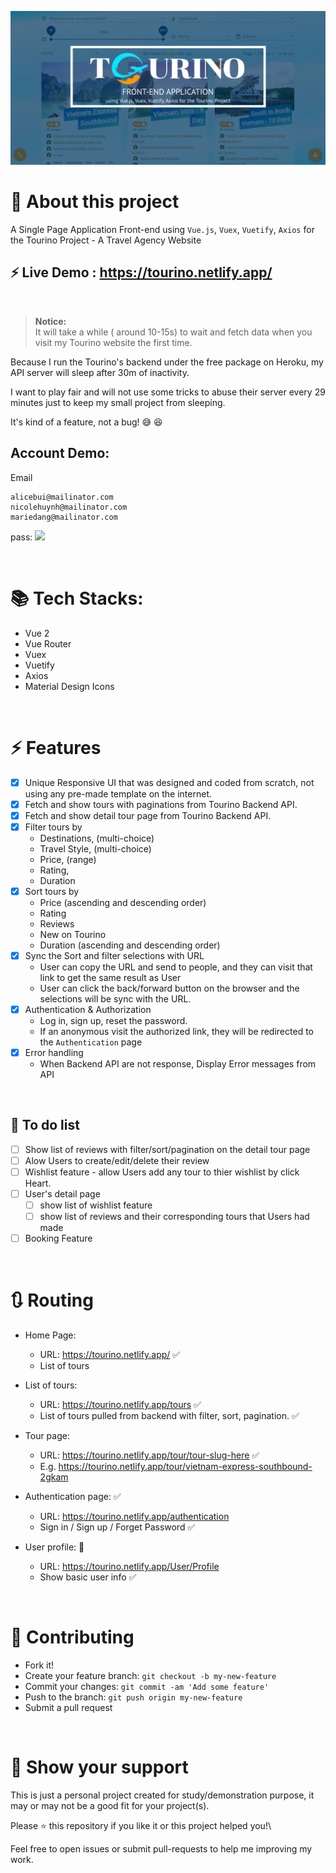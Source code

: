 ![](Tourino-banner-front-end.png)

# 🎉 About this project

A Single Page Application Front-end using `Vue.js`, `Vuex`, `Vuetify`, `Axios` for the Tourino Project - A Travel Agency Website

## ⚡ Live Demo : https://tourino.netlify.app/

<br />

> **Notice:**<br /> It will take a while ( around 10-15s) to wait and fetch data when you visit my Tourino website the first time.<br />

Because I run the Tourino's backend under the free package on Heroku, my API server will sleep after 30m of inactivity.

I want to play fair and will not use some tricks to abuse their server every 29 minutes just to keep my small project from sleeping.

It's kind of a feature, not a bug! 😅 😆

## Account Demo:

Email

```
alicebui@mailinator.com
nicolehuynh@mailinator.com
mariedang@mailinator.com
```

pass: ![](https://i.imgur.com/RYL5fc9.png)

<br />

# 📚 Tech Stacks:

- Vue 2
- Vue Router
- Vuex
- Vuetify
- Axios
- Material Design Icons

<br />

# ⚡ Features

- [x] Unique Responsive UI that was designed and coded from scratch, not using any pre-made template on the internet.
- [x] Fetch and show tours with paginations from Tourino Backend API.
- [x] Fetch and show detail tour page from Tourino Backend API.
- [x] Filter tours by
  - Destinations, (multi-choice)
  - Travel Style, (multi-choice)
  - Price, (range)
  - Rating,
  - Duration
- [x] Sort tours by
  - Price (ascending and descending order)
  - Rating
  - Reviews
  - New on Tourino
  - Duration (ascending and descending order)
- [x] Sync the Sort and filter selections with URL
  - User can copy the URL and send to people, and they can visit that link to get the same result as User
  - User can click the back/forward button on the browser and the selections will be sync with the URL.
- [x] Authentication & Authorization
  - Log in, sign up, reset the password.
  - If an anonymous visit the authorized link, they will be redirected to the `Authentication` page
- [x] Error handling
  - When Backend API are not response, Display Error messages from API

<br />

## 📝 To do list

- [ ] Show list of reviews with filter/sort/pagination on the detail tour page
- [ ] Alow Users to create/edit/delete their review
- [ ] Wishlist feature - allow Users add any tour to thier wishlist by click Heart.
- [ ] User's detail page
  - [ ] show list of wishlist feature
  - [ ] show list of reviews and their corresponding tours that Users had made
- [ ] Booking Feature

<br />

# 🔃 Routing

- Home Page:

  - URL: https://tourino.netlify.app/ ✅
  - List of tours

- List of tours:

  - URL: https://tourino.netlify.app/tours ✅
  - List of tours pulled from backend with filter, sort, pagination. ✅

- Tour page:

  - URL: https://tourino.netlify.app/tour/tour-slug-here ✅
  - E.g. https://tourino.netlify.app/tour/vietnam-express-southbound-2gkam

- Authentication page: ✅

  - URL: https://tourino.netlify.app/authentication
  - Sign in / Sign up / Forget Password ✅

- User profile: 🚧
  - URL: https://tourino.netlify.app/User/Profile
  - Show basic user info ✅

<br />

# 🤝 Contributing

- Fork it!
- Create your feature branch: `git checkout -b my-new-feature`
- Commit your changes: `git commit -am 'Add some feature'`
- Push to the branch: `git push origin my-new-feature`
- Submit a pull request

<br />

# 💓 Show your support

This is just a personal project created for study/demonstration purpose, it may or may not be a good fit for your project(s).

Please ⭐ this repository if you like it or this project helped you!\

Feel free to open issues or submit pull-requests to help me improving my work.
